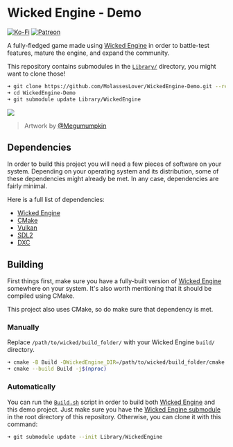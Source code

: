 # Wicked Engine - Demo
[![Ko-Fi](https://img.shields.io/badge/donate-kofi-blue?style=for-the-badge&logo=ko-fi&color=E35B57&logoColor=FFFFFF&labelColor=232323)](https://ko-fi.com/molasses)
[![Patreon](https://img.shields.io/badge/donate-patreon-blue?style=for-the-badge&logo=patreon&color=E35B57&logoColor=FFFFFF&labelColor=232323)](https://www.patreon.com/molasseslover)

A fully-fledged game made using [Wicked Engine](https://github.com/turanszkij/WickedEngine) 
in order to battle-test features, mature the engine, and expand the community. 

This repository contains submodules in the [`Library/`](Library/) directory, you 
might want to clone those!

```sh 
➜ git clone https://github.com/MolassesLover/WickedEngine-Demo.git --recursive
➜ cd WickedEngine-Demo
➜ git submodule update Library/WickedEngine
```

 <html>
  <div class="container">
      <img src="https://user-images.githubusercontent.com/60114762/162796909-dc754428-c4d1-47f4-9c80-82d3e3b35d71.png">
  </div>
</html>

> Artwork by [@Megumumpkin](https://github.com/megumumpkin)

## Dependencies
In order to build this project you will need a few pieces of software on your
system. Depending on your operating system and its distribution, some of these 
dependencies might already be met. In any case, dependencies are fairly minimal.

Here is a full list of dependencies:

- [Wicked Engine](https://github.com/turanszkij/WickedEngine)
- [CMake](https://cmake.org/)
- [Vulkan](https://www.vulkan.org/)
- [SDL2](https://www.libsdl.org/download-2.0.php)
- [DXC](https://github.com/Microsoft/DirectXShaderCompiler)

## Building

First things first, make sure you have a fully-built version of 
[Wicked Engine](https://github.com/turanszkij/WickedEngine) somewhere on
your system. It's also worth mentioning that it should be compiled using CMake.

This project also uses CMake, so do make sure that dependency is met.

### Manually
Replace `/path/to/wicked/build_folder/` with your Wicked Engine `build/` directory.
```sh
➜ cmake -B Build -DWickedEngine_DIR=/path/to/wicked/build_folder/cmake .
➜ cmake --build Build -j$(nproc)
```

### Automatically
You can run the [`Build.sh`](Source/Building/Build.sh) script in order to build
both [Wicked Engine](https://github.com/turanszkij/WickedEngine)  and this demo project. 
Just make sure you have the [Wicked Engine submodule](Library/WickedEngine/) in the 
root directory of this repository. Otherwise, you can clone it with this command:

```sh 
➜ git submodule update --init Library/WickedEngine
```

